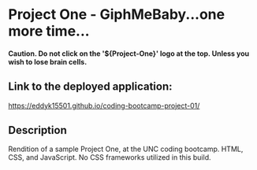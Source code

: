 # Project One - GiphMeBaby...one more time...

#### Caution. Do not click on the '${Project-One}' logo at the top. Unless you wish to lose brain cells.

## Link to the deployed application:
https://eddyk15501.github.io/coding-bootcamp-project-01/

## Description
Rendition of a sample Project One, at the UNC coding bootcamp. HTML, CSS, and JavaScript. No CSS frameworks utilized in this build.
